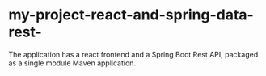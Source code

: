 # my-project-react-and-spring-data-rest-
The application has a react frontend and a Spring Boot Rest API, packaged as a single module Maven application.
